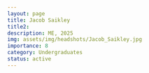 ```yaml
---
layout: page
title: Jacob Saikley
title2: 
description: ME, 2025
img: assets/img/headshots/Jacob_Saikley.jpg
importance: 8
category: Undergraduates
status: active
---
```



